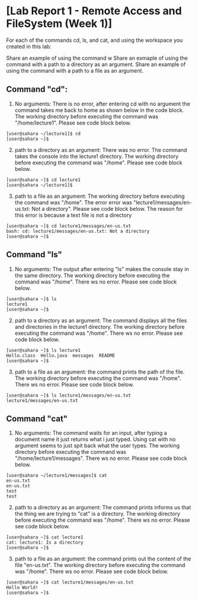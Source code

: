 # [Lab Report 1 - Remote Access and FileSystem (Week 1)]
For each of the commands cd, ls, and cat, and using the workspace you created in this lab:

Share an example of using the command w
Share an exmaple of using the command with a path to a directory as an argument.
Share an example of using the command with a path to a file as an argument.

## Command "cd": 
 
1. No arguments: There is no error, after entering cd with no argument the command takes me back to home as shown below in the code block. The working directory before executing the command was "/home/lecture1". Please see code block below.
    
```console
[user@sahara ~/lecture1]$ cd
[user@sahara ~]$
```
       
2. path to a directory as an argument: There was no error. The command takes the console into the lecture1 directory.  The working directory before executing the command was "/home". Please see code block below. 
    
```console
[user@sahara ~]$ cd lecture1
[user@sahara ~/lecture1]$ 
```
       
3. path to a file as an argument: The working directory before executing the command was "/home". The error error was "lecture1/messages/en-us.txt: Not a directory". Please see code block below. The reason for this error is because a text file is not a directory
    
```console
[user@sahara ~]$ cd lecture1/messages/en-us.txt
bash: cd: lecture1/messages/en-us.txt: Not a directory
[user@sahara ~]$
```
       
       
## Command "ls" 

1. No arguments: The output after entering "ls" makes the console stay in the same directory. The working directory before executing the command was "/home". There ws no error. Please see code block below. 

~~~console
[user@sahara ~]$ ls
lecture1
[user@sahara ~]$ 
~~~

2. path to a directory as an argument: The command displays all the files and directories in the lecture1 directory. The working directory before executing the command was "/home". There ws no error. Please see code block below. 


~~~console
[user@sahara ~]$ ls lecture1
Hello.class  Hello.java  messages  README
[user@sahara ~]$
~~~

3. path to a file as an argument: the command prints the path of the file. The working directory before executing the command was "/home". There ws no error. Please see code block below. 

```console
[user@sahara ~]$ ls lecture1/messages/en-us.txt
lecture1/messages/en-us.txt
```

## Command "cat" 

1. No arguments: The command waits for an input, after typing a document name it just returns what i just typed. Using cat with no argument seems to just spit back what the user types. The working directory before executing the command was "/home/lecture1/messages". There ws no error. Please see code block below. 

~~~console
[user@sahara ~/lecture1/messages]$ cat
en-us.txt
en-us.txt
test
test
~~~

2. path to a directory as an argument: The command prints informs us that the thing we are trying to "cat" is a directory. The working directory before executing the command was "/home". There ws no error. Please see code block below. 

~~~console
[user@sahara ~]$ cat lecture1
cat: lecture1: Is a directory
[user@sahara ~]$
~~~

3. path to a file as an argument: the command prints out the content of the file "en-us.txt". The working directory before executing the command was "/home". There ws no error. Please see code block below. 

```console
[user@sahara ~]$ cat lecture1/messages/en-us.txt
Hello World!
[user@sahara ~]$
```


